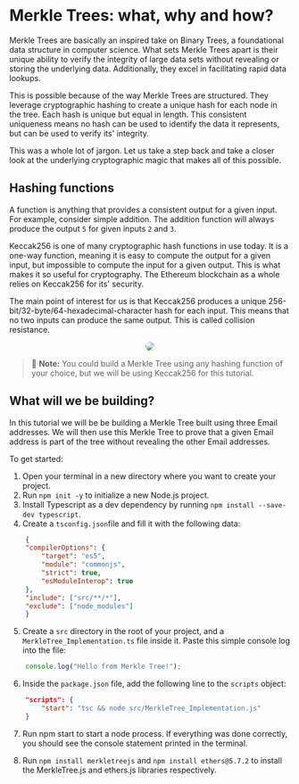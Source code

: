 # Merkle Trees: what, why and how?

Merkle Trees are basically an inspired take on Binary Trees, a foundational data structure in computer science.
What sets Merkle Trees apart is their unique ability to verify the integrity of large data sets without revealing or storing the underlying data.
Additionally, they excel in facilitating rapid data lookups.

This is possible because of the way Merkle Trees are structured. They leverage cryptographic hashing to create a unique hash for each node in the tree. Each hash is unique but equal in length.
This consistent uniqueness means no hash can be used to identify the data it represents, but can be used to verify its' integrity.

This was a whole lot of jargon. Let us take a step back and take a closer look at the underlying cryptographic magic that makes all of this possible.

## Hashing functions

A function is anything that provides a consistent output for a given input. For example, consider simple addition. The addition function will always produce the output `5` for given inputs `2` and `3`.

Keccak256 is one of many cryptographic hash functions in use today. It is a one-way function, meaning it is easy to compute the output for a given input, but impossible to compute the input for a given output. This is what makes it so useful for cryptography.
The Ethereum blockchain as a whole relies on Keccak256 for its' security.

The main point of interest for us is that Keccak256 produces a unique 256-bit/32-byte/64-hexadecimal-character hash for each input. This means that no two inputs can produce the same output. This is called collision resistance.

<p align="center">
  <img src="https://drive.google.com/file/d/15zFSnafuJL_gV1nSPiEmD6DoO9Pxc5Yf/view?usp=drive_link" style="border-radius: 20px">
</p>

>📝  **Note:**
> You could build a Merkle Tree using any hashing function of your choice, but we will be using Keccak256 for this tutorial.

## What will we be building?

In this tutorial we will be be building a Merkle Tree built using three Email addresses. We will then use this Merkle Tree to prove that a given Email address is part of the tree without revealing the other Email addresses.

To get started:

1. Open your terminal in a new directory where you want to create your project.
2. Run `npm init -y` to initialize a new Node.js project.
3. Install Typescript as a dev dependency by running `npm install --save-dev typescript`.
4. Create a `tsconfig.json`file and fill it with the following data:
 
```json
    {
    "compilerOptions": {
        "target": "es5",
        "module": "commonjs",
        "strict": true,
        "esModuleInterop": true
    },
    "include": ["src/**/*"],
    "exclude": ["node_modules"]
    }
```

5. Create a `src` directory in the root of your project, and a `MerkleTree_Implementation.ts` file inside it. Paste this simple console log into the file:

```typescript
    console.log("Hello from Merkle Tree!");
```

6. Inside the `package.json` file, add the following line to the `scripts` object:

```json
    "scripts": {
        "start": "tsc && node src/MerkleTree_Implementation.js"
    }
``` 

7. Run npm start to start a node process. If everything was done correctly, you should see the console statement printed in the terminal.

8. Run  `npm install merkletreejs` and `npm install ethers@5.7.2` to install the MerkleTree.js and ethers.js libraries respectively.